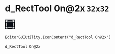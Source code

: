 # d_RectTool On@2x `32x32`
<img src="/img/d_RectTool%20On.png" width=32 height=32>

``` CSharp
EditorGUIUtility.IconContent("d_RectTool On@2x")
```
```
d_RectTool On@2x
```
